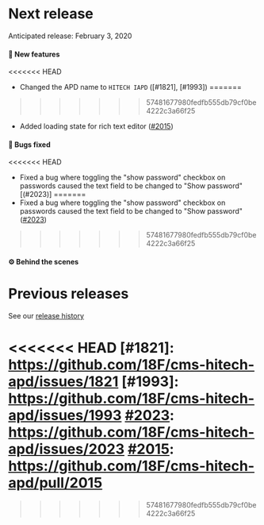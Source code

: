 # Next release

Anticipated release: February 3, 2020

#### 🚀 New features

<<<<<<< HEAD
- Changed the APD name to `HITECH IAPD` ([#1821], [#1993])
=======
>>>>>>> 57481677980fedfb555db79cf0be4222c3a66f25
- Added loading state for rich text editor ([#2015])

#### 🐛 Bugs fixed

<<<<<<< HEAD
- Fixed a bug where toggling the "show password" checkbox on passwords caused the text field to be changed to "Show password" [(#2023)]
=======
- Fixed a bug where toggling the "show password" checkbox on passwords caused the text field to be changed to "Show password" ([#2023])
>>>>>>> 57481677980fedfb555db79cf0be4222c3a66f25

#### ⚙️ Behind the scenes

# Previous releases

See our [release history](https://github.com/18F/cms-hitech-apd/releases)

<<<<<<< HEAD
[#1821]: https://github.com/18F/cms-hitech-apd/issues/1821
[#1993]: https://github.com/18F/cms-hitech-apd/issues/1993
[#2023]: https://github.com/18F/cms-hitech-apd/issues/2023
[#2015]: https://github.com/18F/cms-hitech-apd/pull/2015
=======
[#2015]: https://github.com/18F/cms-hitech-apd/pull/2015
[#2023]: https://github.com/18F/cms-hitech-apd/issues/2023
>>>>>>> 57481677980fedfb555db79cf0be4222c3a66f25
